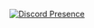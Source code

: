 [![Discord Presence](https://lanyard-profile-readme.vercel.app/api/728360891644641303
                            )](https://discord.com/users/728360891644641303)
